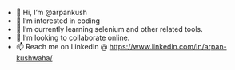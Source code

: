 - 👋 Hi, I’m @arpankush
- 👀 I’m interested in coding
- 🌱 I’m currently learning selenium and other related tools.
- 💞️ I’m looking to collaborate online.
- 📫 Reach me on LinkedIn @ https://www.linkedin.com/in/arpan-kushwaha/

<!---
arpankush/arpankush is a ✨ special ✨ repository because its `README.md` (this file) appears on your GitHub profile.
You can click the Preview link to take a look at your changes.
--->
